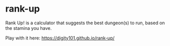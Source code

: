 rank-up
=======

Rank Up! is a calculator that suggests the best dungeon(s) to run, based on the stamina you have.

Play with it here: https://digity101.github.io/rank-up/
